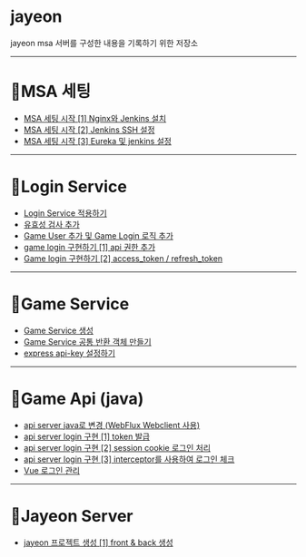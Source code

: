 # jayeon
jayeon msa 서버를 구성한 내용을 기록하기 위한 저장소

---

# 📘MSA 세팅
* [MSA 세팅 시작 [1] Nginx와 Jenkins 설치](https://velog.io/@ililil9482/MSA-%EC%84%B8%ED%8C%85-%EC%8B%9C%EC%9E%91-1-Raspberry%EC%99%80-Ubuntu)
* [MSA 세팅 시작 [2] Jenkins SSH 설정](https://velog.io/@ililil9482/MSA-%EC%84%B8%ED%8C%85-%EC%8B%9C%EC%9E%91-2-Jenkins-SSH-%EC%84%A4%EC%A0%95)
* [MSA 세팅 시작 [3] Eureka 및 jenkins 설정](https://velog.io/@ililil9482/MSA-%EC%84%B8%ED%8C%85-%EC%8B%9C%EC%9E%91-3-Eureka-%EB%B0%8F-jenkins-%EC%84%A4%EC%A0%95)

---

# 📘Login Service
* [Login Service 적용하기](https://velog.io/@ililil9482/Login-Service-%EC%A0%81%EC%9A%A9%ED%95%98%EA%B8%B0)
* [유효성 검사 추가](https://velog.io/@ililil9482/%EC%9C%A0%ED%9A%A8%EC%84%B1-%EA%B2%80%EC%82%AC-%EC%B6%94%EA%B0%80%ED%95%98%EA%B8%B0)
* [Game User 추가 및 Game Login 로직 추가](https://velog.io/@ililil9482/game-user-%EC%B6%94%EA%B0%80%ED%95%98%EA%B8%B0)
* [game login 구현하기 [1] api 권한 추가](https://velog.io/@ililil9482/game-login-%EA%B5%AC%ED%98%84%ED%95%98%EA%B8%B0-1)
* [Game login 구현하기 [2] access_token / refresh_token](https://velog.io/@ililil9482/Game-login-%EA%B5%AC%ED%98%84%ED%95%98%EA%B8%B0-2-accesstoken-refreshtoken#service)

---

# 📘Game Service
* [Game Service 생성](https://velog.io/@ililil9482/Game-Service-%EC%83%9D%EC%84%B1)
* [Game Service 공통 반환 객체 만들기](https://velog.io/@ililil9482/game-service-%EA%B3%B5%ED%86%B5-%EB%B0%98%ED%99%98-%EA%B0%9D%EC%B2%B4-%EB%A7%8C%EB%93%A4%EA%B8%B0)
* [express api-key 설정하기](https://velog.io/@ililil9482/express-api-key-%EC%84%A4%EC%A0%95%ED%95%98%EA%B8%B0)

---

# 📗Game Api (java)
* [api server java로 변경 (WebFlux Webclient 사용)](https://velog.io/@ililil9482/api-server-java%EB%A1%9C-%EB%B3%80%EA%B2%BD-WebFlux-Webclient-%EC%82%AC%EC%9A%A9)
* [api server login 구현 [1] token 발급](https://velog.io/@ililil9482/api-server-login-%EA%B5%AC%ED%98%84)
* [api server login 구현 [2] session cookie 로그인 처리](https://velog.io/@ililil9482/api-server-login-%EA%B5%AC%ED%98%84-2-session-cookie-%EB%A1%9C%EA%B7%B8%EC%9D%B8-%EC%B2%98%EB%A6%AC)
* [api server login 구현 [3] interceptor를 사용하여 로그인 체크](https://velog.io/@ililil9482/api-server-login-%EA%B5%AC%ED%98%84-3-interceptor%EB%A5%BC-%EC%82%AC%EC%9A%A9%ED%95%98%EC%97%AC-%EB%A1%9C%EA%B7%B8%EC%9D%B8-%EC%B2%B4%ED%81%AC)
* [Vue 로그인 관리](https://velog.io/@ililil9482/Vue-session-%EA%B4%80%EB%A6%AC)

---

# 📗Jayeon Server
* [jayeon 프로젝트 생성 [1] front & back 생성](https://velog.io/@ililil9482/jayeon-%ED%94%84%EB%A1%9C%EC%A0%9D%ED%8A%B8-%EC%83%9D%EC%84%B1-2-Express-%EC%83%9D%EC%84%B1-%EB%B0%8F-%EC%88%98%EC%A0%95)
